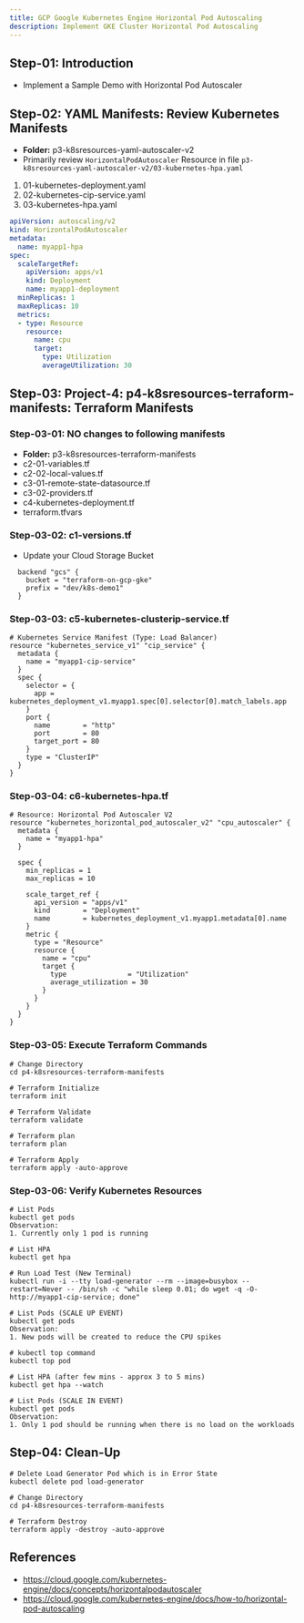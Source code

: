 ```yaml
---
title: GCP Google Kubernetes Engine Horizontal Pod Autoscaling
description: Implement GKE Cluster Horizontal Pod Autoscaling
---
```


## Step-01: Introduction
- Implement a Sample Demo with Horizontal Pod Autoscaler

## Step-02: YAML Manifests: Review Kubernetes Manifests
- **Folder:** p3-k8sresources-yaml-autoscaler-v2
- Primarily review `HorizontalPodAutoscaler` Resource in file `p3-k8sresources-yaml-autoscaler-v2/03-kubernetes-hpa.yaml`
1. 01-kubernetes-deployment.yaml
2. 02-kubernetes-cip-service.yaml
3. 03-kubernetes-hpa.yaml
```yaml
apiVersion: autoscaling/v2
kind: HorizontalPodAutoscaler
metadata:
  name: myapp1-hpa
spec:
  scaleTargetRef:
    apiVersion: apps/v1
    kind: Deployment
    name: myapp1-deployment
  minReplicas: 1
  maxReplicas: 10
  metrics:
  - type: Resource
    resource:
      name: cpu
      target:
        type: Utilization
        averageUtilization: 30
```

## Step-03: Project-4: p4-k8sresources-terraform-manifests: Terraform Manifests
### Step-03-01: NO changes to following manifests
- **Folder:** p3-k8sresources-terraform-manifests
- c2-01-variables.tf
- c2-02-local-values.tf
- c3-01-remote-state-datasource.tf
- c3-02-providers.tf
- c4-kubernetes-deployment.tf
- terraform.tfvars

### Step-03-02: c1-versions.tf
- Update your Cloud Storage Bucket
```t
  backend "gcs" {
    bucket = "terraform-on-gcp-gke"
    prefix = "dev/k8s-demo1"    
  }  
```

### Step-03-03: c5-kubernetes-clusterip-service.tf
```hcl
# Kubernetes Service Manifest (Type: Load Balancer)
resource "kubernetes_service_v1" "cip_service" {
  metadata {
    name = "myapp1-cip-service"
  }
  spec {
    selector = {
      app = kubernetes_deployment_v1.myapp1.spec[0].selector[0].match_labels.app
    }
    port {
      name        = "http"
      port        = 80
      target_port = 80
    }
    type = "ClusterIP"
  }
}
```

### Step-03-04: c6-kubernetes-hpa.tf
```hcl
# Resource: Horizontal Pod Autoscaler V2
resource "kubernetes_horizontal_pod_autoscaler_v2" "cpu_autoscaler" {
  metadata {
    name = "myapp1-hpa" 
  }

  spec {
    min_replicas = 1
    max_replicas = 10

    scale_target_ref {
      api_version = "apps/v1"
      kind        = "Deployment"
      name        = kubernetes_deployment_v1.myapp1.metadata[0].name 
    }
    metric {
      type = "Resource"
      resource {
        name = "cpu"
        target {
          type               = "Utilization"
          average_utilization = 30
        }
      }
    }
  }
}
```
### Step-03-05: Execute Terraform Commands
```t
# Change Directory
cd p4-k8sresources-terraform-manifests

# Terraform Initialize
terraform init

# Terraform Validate
terraform validate

# Terraform plan
terraform plan

# Terraform Apply
terraform apply -auto-approve
```

### Step-03-06: Verify Kubernetes Resources
```t
# List Pods
kubectl get pods
Observation: 
1. Currently only 1 pod is running

# List HPA
kubectl get hpa

# Run Load Test (New Terminal)
kubectl run -i --tty load-generator --rm --image=busybox --restart=Never -- /bin/sh -c "while sleep 0.01; do wget -q -O- http://myapp1-cip-service; done"

# List Pods (SCALE UP EVENT)
kubectl get pods
Observation:
1. New pods will be created to reduce the CPU spikes

# kubectl top command
kubectl top pod

# List HPA (after few mins - approx 3 to 5 mins)
kubectl get hpa --watch

# List Pods (SCALE IN EVENT)
kubectl get pods
Observation:
1. Only 1 pod should be running when there is no load on the workloads
```

## Step-04: Clean-Up
```t
# Delete Load Generator Pod which is in Error State
kubectl delete pod load-generator

# Change Directory
cd p4-k8sresources-terraform-manifests

# Terraform Destroy
terraform apply -destroy -auto-approve
```

## References
- https://cloud.google.com/kubernetes-engine/docs/concepts/horizontalpodautoscaler
- https://cloud.google.com/kubernetes-engine/docs/how-to/horizontal-pod-autoscaling

